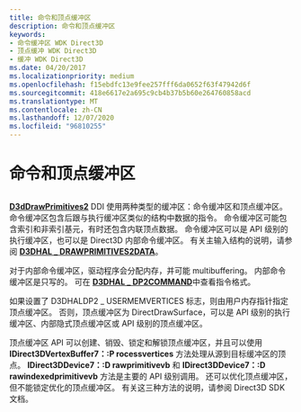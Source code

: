 ```yaml
---
title: 命令和顶点缓冲区
description: 命令和顶点缓冲区
keywords:
- 命令缓冲区 WDK Direct3D
- 顶点缓冲 WDK Direct3D
- 缓冲 WDK Direct3D
ms.date: 04/20/2017
ms.localizationpriority: medium
ms.openlocfilehash: f15ebdfc13e9fee257fff6da0652f63f47942d6f
ms.sourcegitcommit: 418e6617e2a695c9cb4b37b5b60e264760858acd
ms.translationtype: MT
ms.contentlocale: zh-CN
ms.lasthandoff: 12/07/2020
ms.locfileid: "96810255"
---
```

# <a name="command-and-vertex-buffers"></a>命令和顶点缓冲区


## <span id="ddk_command_and_vertex_buffers_gg"></span><span id="DDK_COMMAND_AND_VERTEX_BUFFERS_GG"></span>


[**D3dDrawPrimitives2**](/windows-hardware/drivers/ddi/d3dhal/nc-d3dhal-lpd3dhal_drawprimitives2cb) DDI 使用两种类型的缓冲区：命令缓冲区和顶点缓冲区。 命令缓冲区包含后跟与执行缓冲区类似的结构中数据的指令。 命令缓冲区可能包含索引和非索引基元，有时还包含内联顶点数据。 命令缓冲区可以是 API 级别的执行缓冲区，也可以是 Direct3D 内部命令缓冲区。 有关主输入结构的说明，请参阅 [**D3DHAL \_ DRAWPRIMITIVES2DATA**](/windows-hardware/drivers/ddi/d3dhal/ns-d3dhal-_d3dhal_drawprimitives2data)。

对于内部命令缓冲区，驱动程序会分配内存，并可能 multibuffering。 内部命令缓冲区是只写的。 可在 [**D3DHAL \_ DP2COMMAND**](/windows-hardware/drivers/ddi/d3dhal/ns-d3dhal-_d3dhal_dp2command)中查看指令格式。

如果设置了 D3DHALDP2 \_ USERMEMVERTICES 标志，则由用户内存指针指定顶点缓冲区。 否则，顶点缓冲区为 DirectDrawSurface，可以是 API 级别的执行缓冲区、内部隐式顶点缓冲区或 API 级别的顶点缓冲区。

顶点缓冲区 API 可以创建、销毁、锁定和解锁顶点缓冲区，并且可以使用 **IDirect3DVertexBuffer7：:P rocessvertices** 方法处理从源到目标缓冲区的顶点。 **IDirect3DDevice7：:D rawprimitivevb** 和 **IDirect3DDevice7：:D rawindexedprimitivevb** 方法是主要的 API 级别调用。 还可以优化顶点缓冲区，但不能锁定优化的顶点缓冲区。 有关这三种方法的说明，请参阅 Direct3D SDK 文档。

 

